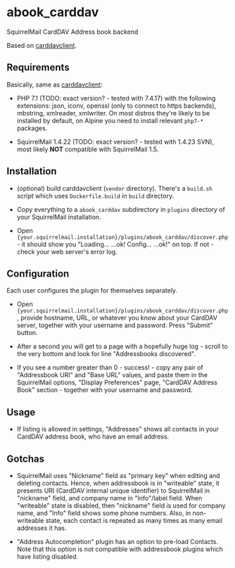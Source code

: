 # abook_carddav
SquirrelMail CardDAV Address book backend

Based on [carddavclient][].

[carddavclient]: https://github.com/mstilkerich/carddavclient/

## Requirements

Basically, same as [carddavclient][]:

* PHP 7.1 (TODO: exact version? - tested with 7.4.17) with the following extensions:
json,
iconv,
openssl (only to connect to https backends),
mbstring,
xmlreader,
xmlwriter.
  On most distros they're likely to be installed by default, on Alpine you need to install relevant `php7-*` packages.

* SquirrelMail 1.4.22 (TODO: exact version? - tested with 1.4.23 SVN),
  most likely **NOT** compatible with SquirrelMail 1.5.

## Installation

* (optional) build carddavclient (`vendor` directory).
  There's a `build.sh` script which uses `Dockerfile.build` in `build` directory.

* Copy everything to a `abook_carddav` subdirectory in `plugins` directory of your SquirrelMail installation.

* Open `{your.squirrelmail.installation}/plugins/abook_carddav/discover.php` -
  it should show you "Loading...  ...ok!  Config...  ...ok!" on top.
  If not - check your web server's error log.

## Configuration

Each user configures the plugin for themselves separately.

* Open `{your.squirrelmail.installation}/plugins/abook_carddav/discover.php`,
  provide hostname, URL, or whatever you know about your CardDAV server,
  together with your username and password.
  Press "Submit" button.

* After a second you will get to a page with a hopefully huge log -
  scroll to the very bottom and look for line "Addressbooks discovered".

* If you see a number greater than 0 - success! -
  copy any pair of "Addressbook URI" and "Base URL" values,
  and paste them in the SquirrelMail options, "Display Preferences" page,
  "CardDAV Address Book" section - together with your username and password.

## Usage

* If listing is allowed in settings, "Addresses" shows all contacts in your CardDAV address book, who have an email address.

## Gotchas

* SquirrelMail uses "Nickname" field as "primary key" when editing and deleting contacts.
  Hence, when addressbook is in "writeable" state, it presents URI (CardDAV internal unique identifier) to SquirrelMail in "nickname" field,
  and company name in "Info"/label field.
  When "writeable" state is disabled, then "nickname" field is used for company name,
  and "Info" field shows some phone numbers.
  Also, in non-writeable state, each contact is repeated as many times as many email addresses it has.

* "Address Autocompletion" plugin has an option to pre-load Contacts.
  Note that this option is not compatible with addressbook plugins which have listing disabled.
